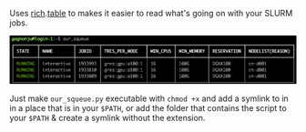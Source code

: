 Uses [rich](https://rich.readthedocs.io/en/stable/introduction.html).[table](https://rich.readthedocs.io/en/stable/tables.html) to makes it easier to read what's going on with your SLURM jobs.

![Shows a table with the job names, their state in color, and their info in a table made with the Rich Python module.](demo.png)

Just make `our_squeue.py` executable with `chmod +x` and add a symlink to in in a place that is in your `$PATH`, or add the folder that contains the script to your `$PATH` & create a symlink without the extension.
